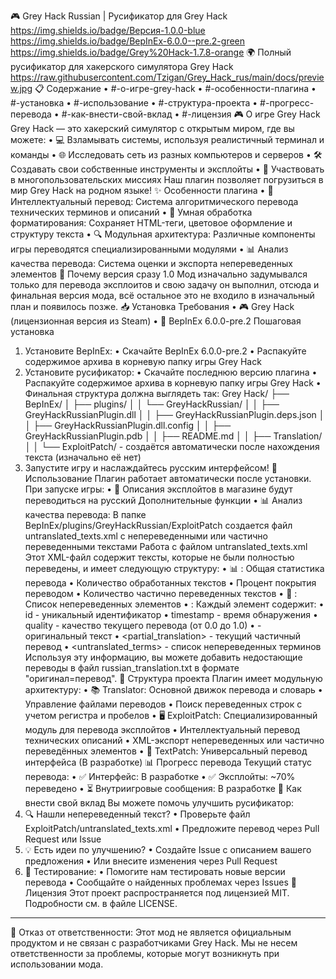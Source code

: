 🎮 Grey Hack Russian | Русификатор для Grey Hack
https://img.shields.io/badge/Версия-1.0.0-blue https://img.shields.io/badge/BepInEx-6.0.0--pre.2-green https://img.shields.io/badge/Grey%20Hack-1.7.8-orange
🌍 Полный русификатор для хакерского симулятора Grey Hack
https://raw.githubusercontent.com/Tzigan/Grey_Hack_rus/main/docs/preview.jpg
📋 Содержание
•	#-о-игре-grey-hack
•	#-особенности-плагина
•	#-установка
•	#-использование
•	#-структура-проекта
•	#-прогресс-перевода
•	#-как-внести-свой-вклад
•	#-лицензия
🎮 О игре Grey Hack
Grey Hack — это хакерский симулятор с открытым миром, где вы можете:
•	💻 Взламывать системы, используя реалистичный терминал и команды
•	🌐 Исследовать сеть из разных компьютеров и серверов
•	🛠 Создавать свои собственные инструменты и эксплойты
•	🤝 Участвовать в многопользовательских миссиях
Наш плагин позволяет погрузиться в мир Grey Hack на родном языке!
✨ Особенности плагина
•	📝 Интеллектуальный перевод: Система алгоритмического перевода технических терминов и описаний
•	🧠 Умная обработка форматирования: Сохраняет HTML-теги, цветовое оформление и структуру текста
•	🔍 Модульная архитектура: Различные компоненты игры переводятся специализированными модулями
•	📊 Анализ качества перевода: Система оценки и экспорта непереведенных элементов
📌 Почему версия сразу 1.0
Мод изначально задумывался только для перевода эксплоитов и свою задачу он выполнил, отсюда и финальная версия мода, всё остальное это не входило в изначальный план и появилось позже.
📥 Установка
Требования
•	🎮 Grey Hack (лицензионная версия из Steam)
•	🔌 BepInEx 6.0.0-pre.2
Пошаговая установка
1.	Установите BepInEx:
•	Скачайте BepInEx 6.0.0-pre.2
•	Распакуйте содержимое архива в корневую папку игры Grey Hack
2.	Установите русификатор:
•	Скачайте последнюю версию плагина
•	Распакуйте содержимое архива в корневую папку игры Grey Hack
•	Финальная структура должна выглядеть так:
Grey Hack/
 ├── BepInEx/
 │   ├── plugins/
 │   │   └── GreyHackRussian/
 │   │       ├── GreyHackRussianPlugin.dll
 │   │       ├── GreyHackRussianPlugin.deps.json
 │   │       ├── GreyHackRussianPlugin.dll.config
 │   │       ├── GreyHackRussianPlugin.pdb
 │   │       ├── README.md
 │   │       ├── Translation/
 │   │       └── ExploitPatch/ - создаётся автоматически после нахождения текста (изначально её нет)
 3.	Запустите игру и наслаждайтесь русским интерфейсом!
🚀 Использование
Плагин работает автоматически после установки. При запуске игры:
•	🔄 Описания эксплойтов в магазине будут переводиться на русский
Дополнительные функции
•	📊 Анализ качества перевода: В папке BepInEx/plugins/GreyHackRussian/ExploitPatch создается файл untranslated_texts.xml с непереведенными или частично переведенными текстами
Работа с файлом untranslated_texts.xml
Этот XML-файл содержит тексты, которые не были полностью переведены, и имеет следующую структуру:
•	📊 <statistics>: Общая статистика перевода
•	Количество обработанных текстов
•	Процент покрытия переводом
•	Количество частично переведенных текстов
•	📝 <items>: Список непереведенных элементов
•	<item>: Каждый элемент содержит:
•	id - уникальный идентификатор
•	timestamp - время обнаружения
•	quality - качество текущего перевода (от 0.0 до 1.0)
•	<original> - оригинальный текст
•	<partial_translation> - текущий частичный перевод
•	<untranslated_terms> - список непереведенных терминов
Используя эту информацию, вы можете добавить недостающие переводы в файл russian_translation.txt в формате "оригинал=перевод".
🧩 Структура проекта
Плагин имеет модульную архитектуру:
•	📚 Translator: Основной движок перевода и словарь
•	Управление файлами переводов
•	Поиск переведенных строк с учетом регистра и пробелов
•	🖥 ExploitPatch: Специализированный модуль для перевода эксплойтов
•	Интеллектуальный перевод технических описаний
•	XML-экспорт непереведенных или частично переведённых элементов
•	📱 TextPatch: Универсальный перевод интерфейса (В разработке)
📊 Прогресс перевода
Текущий статус перевода:
•	✅ Интерфейс: В разработке
•	✅ Эксплойты: ~70% переведено
•	⏳ Внутриигровые сообщения: В разработке
🤝 Как внести свой вклад
Вы можете помочь улучшить русификатор:
1.	🔍 Нашли непереведенный текст?
•	Проверьте файл ExploitPatch/untranslated_texts.xml
•	Предложите перевод через Pull Request или Issue
2.	💡 Есть идеи по улучшению?
•	Создайте Issue с описанием вашего предложения
•	Или внесите изменения через Pull Request
3.	🧪 Тестирование:
•	Помогите нам тестировать новые версии перевода
•	Сообщайте о найденных проблемах через Issues
📄 Лицензия
Этот проект распространяется под лицензией MIT. Подробности см. в файле LICENSE.
---
📣 Отказ от ответственности: Этот мод не является официальным продуктом и не связан с разработчиками Grey Hack. Мы не несем ответственности за проблемы, которые могут возникнуть при использовании мода.
